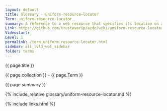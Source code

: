 ```yaml
---
layout: default
title: Glossary - uniform-resource-locator
Term: uniform-resource-locator
summary: A reference to a web resource that specifies its location on a computer network and a mechanism for retrieving it
Link: https://github.com/trustoverip/acdc/wiki/uniform-resource-locator
Videostart: 
Level: 1
permalink: /term_uniform-resource-locator.html
sidebar: all_lvl3_wot_sidebar
folder: terms
---
```


{{ page.title }}

{{ page.collection }} - {{ page.Term }}

   {{ page.summary }}

{% include_relative glossary/uniform-resource-locator.md %}

 {% include links.html %} 
